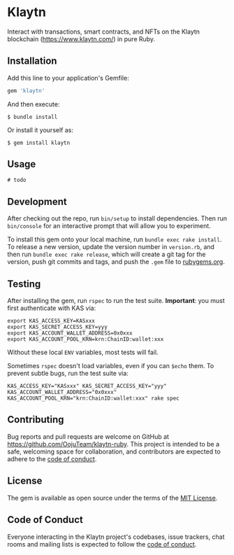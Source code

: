 # Klaytn

Interact with transactions, smart contracts, and NFTs on the Klaytn blockchain (https://www.klaytn.com/) in pure Ruby.

## Installation

Add this line to your application's Gemfile:

```ruby
gem 'klaytn'
```

And then execute:

    $ bundle install

Or install it yourself as:

    $ gem install klaytn

## Usage

```
# todo
```

## Development

After checking out the repo, run `bin/setup` to install dependencies. Then run `bin/console` for an interactive prompt that will allow you to experiment.

To install this gem onto your local machine, run `bundle exec rake install`. To release a new version, update the version number in `version.rb`, and then run `bundle exec rake release`, which will create a git tag for the version, push git commits and tags, and push the `.gem` file to [rubygems.org](https://rubygems.org).

## Testing

After installing the gem, run `rspec` to run the test suite. **Important**: you must first authenticate with KAS via:
```
export KAS_ACCESS_KEY=KASxxx
export KAS_SECRET_ACCESS_KEY=yyy
export KAS_ACCOUNT_WALLET_ADDRESS=0x0xxx
export KAS_ACCOUNT_POOL_KRN=krn:ChainID:wallet:xxx
```

Without these local `ENV` variables, most tests will fail.

Sometimes `rspec` doesn't load variables, even if you can `$echo` them. To prevent subtle bugs, run the test suite via:
```
KAS_ACCESS_KEY="KASxxx" KAS_SECRET_ACCESS_KEY="yyy" KAS_ACCOUNT_WALLET_ADDRESS="0x0xxx" KAS_ACCOUNT_POOL_KRN="krn:ChainID:wallet:xxx" rake spec
```

## Contributing

Bug reports and pull requests are welcome on GitHub at https://github.com/OojuTeam/klaytn-ruby. This project is intended to be a safe, welcoming space for collaboration, and contributors are expected to adhere to the [code of conduct](https://github.com/OojuTeam/klaytn-ruby/blob/master/CODE_OF_CONDUCT.md).


## License

The gem is available as open source under the terms of the [MIT License](https://opensource.org/licenses/MIT).

## Code of Conduct

Everyone interacting in the Klaytn project's codebases, issue trackers, chat rooms and mailing lists is expected to follow the [code of conduct](https://github.com/OojuTeam/klaytn-ruby/blob/master/CODE_OF_CONDUCT.md).
